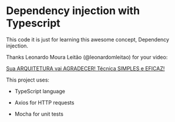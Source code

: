 # Dependency injection with Typescript

This code it is just for learning this awesome concept, Dependency injection.

Thanks Leonardo Moura Leitão (@leonardomleitao) for your video:

[Sua ARQUITETURA vai AGRADECER! Técnica SIMPLES e EFICAZ!](https://www.youtube.com/watch?v=vOmggR_Bul8)

This project uses:

 - TypeScript language

 - Axios for HTTP requests
 
 - Mocha for unit tests

